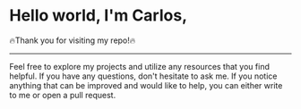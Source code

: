 # Hello world, I'm Carlos,

:fire:Thank you for visiting my repo!:fire:


---

Feel free to explore my projects and utilize any resources that you find helpful. If you have any questions, don't hesitate to ask me.
If you notice anything that can be improved and would like to help, you can either write to me or open a pull request.
